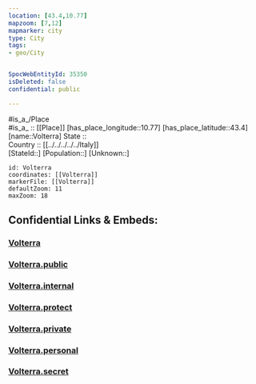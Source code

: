 ```yaml
---
location: [43.4,10.77] 
mapzoom: [7,12] 
mapmarker: city 
type: City
tags:
- geo/City


SpocWebEntityId: 35350
isDeleted: false
confidential: public

---
```

#is_a_/Place  
#is_a_ :: [[Place]] 
[has_place_longitude::10.77] 
[has_place_latitude::43.4] 
[name::Volterra] 
State ::  
Country :: [[../../../../../Italy]]  
[StateId::] 
[Population::] 
[Unknown::] 


```leaflet
id: Volterra
coordinates: [[Volterra]] 
markerFile: [[Volterra]] 
defaultZoom: 11 
maxZoom: 18
```


## Confidential Links & Embeds: 

### [Volterra](/_Standards/Earth/Continent/Europe/Europe~South/Italy/regions~Italy/Tuscany/Pisa.Province/City/Volterra.md) 

### [Volterra.public](/_public/Earth/Continent/Europe/Europe~South/Italy/regions~Italy/Tuscany/Pisa.Province/City/Volterra.public.md) 

### [Volterra.internal](/_internal/Earth/Continent/Europe/Europe~South/Italy/regions~Italy/Tuscany/Pisa.Province/City/Volterra.internal.md) 

### [Volterra.protect](/_protect/Earth/Continent/Europe/Europe~South/Italy/regions~Italy/Tuscany/Pisa.Province/City/Volterra.protect.md) 

### [Volterra.private](/_private/Earth/Continent/Europe/Europe~South/Italy/regions~Italy/Tuscany/Pisa.Province/City/Volterra.private.md) 

### [Volterra.personal](/_personal/Earth/Continent/Europe/Europe~South/Italy/regions~Italy/Tuscany/Pisa.Province/City/Volterra.personal.md) 

### [Volterra.secret](/_secret/Earth/Continent/Europe/Europe~South/Italy/regions~Italy/Tuscany/Pisa.Province/City/Volterra.secret.md)

